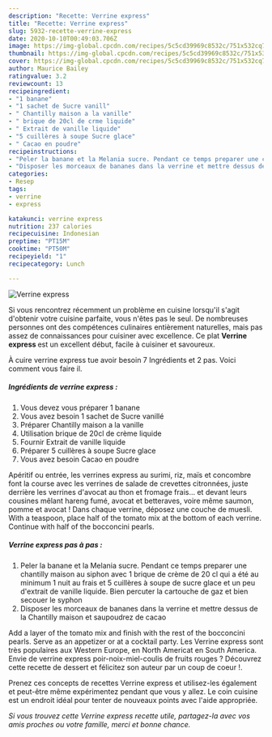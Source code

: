 ```yaml
---
description: "Recette: Verrine express"
title: "Recette: Verrine express"
slug: 5932-recette-verrine-express
date: 2020-10-10T00:49:03.706Z
image: https://img-global.cpcdn.com/recipes/5c5cd39969c8532c/751x532cq70/verrine-express-photo-principale-de-la-recette.jpg
thumbnail: https://img-global.cpcdn.com/recipes/5c5cd39969c8532c/751x532cq70/verrine-express-photo-principale-de-la-recette.jpg
cover: https://img-global.cpcdn.com/recipes/5c5cd39969c8532c/751x532cq70/verrine-express-photo-principale-de-la-recette.jpg
author: Maurice Bailey
ratingvalue: 3.2
reviewcount: 13
recipeingredient:
- "1 banane"
- "1 sachet de Sucre vanill"
- " Chantilly maison a la vanille"
- " brique de 20cl de crme liquide"
- " Extrait de vanille liquide"
- "5 cuillères à soupe Sucre glace"
- " Cacao en poudre"
recipeinstructions:
- "Peler la banane et la Melania sucre. Pendant ce temps preparer une chantilly maison au siphon avec 1 brique de crème de 20 cl qui a été au minimum 1 nuit au frais et 5 cuillères à soupe de sucre glace et un peu d&#39;extrait de vanille liquide. Bien percuter la cartouche de gaz et bien secouer le syphon"
- "Disposer les morceaux de bananes dans la verrine et mettre dessus de la Chantilly maison et saupoudrez de cacao"
categories:
- Resep
tags:
- verrine
- express

katakunci: verrine express 
nutrition: 237 calories
recipecuisine: Indonesian
preptime: "PT15M"
cooktime: "PT50M"
recipeyield: "1"
recipecategory: Lunch

---
```



![Verrine express](https://img-global.cpcdn.com/recipes/5c5cd39969c8532c/751x532cq70/verrine-express-photo-principale-de-la-recette.jpg)

Si vous rencontrez récemment un problème en cuisine lorsqu'il s'agit d'obtenir votre cuisine parfaite, vous n'êtes pas le seul. De nombreuses personnes ont des compétences culinaires entièrement naturelles, mais pas assez de connaissances pour cuisiner avec excellence. Ce plat <strong> Verrine express </strong> est un excellent début, facile à cuisiner et savoureux.

<!--inarticleads1-->

À cuire verrine express tue avoir besoin 7 Ingrédients et 2 pas. Voici comment vous faire il.

##### Ingrédients de verrine express :

1. Vous devez vous préparer 1 banane
1. Vous avez besoin 1 sachet de Sucre vanillé
1. Préparer  Chantilly maison a la vanille
1. Utilisation  brique de 20cl de crème liquide
1. Fournir  Extrait de vanille liquide
1. Préparer 5 cuillères à soupe Sucre glace
1. Vous avez besoin  Cacao en poudre


Apéritif ou entrée, les verrines express au surimi, riz, maïs et concombre font la course avec les verrines de salade de crevettes citronnées, juste derrière les verrines d&#39;avocat au thon et fromage frais… et devant leurs cousines mêlant hareng fumé, avocat et betteraves, voire même saumon, pomme et avocat ! Dans chaque verrine, déposez une couche de muesli. With a teaspoon, place half of the tomato mix at the bottom of each verrine. Continue with half of the bocconcini pearls. 

<!--inarticleads2-->

##### Verrine express pas à pas :

1. Peler la banane et la Melania sucre. Pendant ce temps preparer une chantilly maison au siphon avec 1 brique de crème de 20 cl qui a été au minimum 1 nuit au frais et 5 cuillères à soupe de sucre glace et un peu d&#39;extrait de vanille liquide. Bien percuter la cartouche de gaz et bien secouer le syphon
1. Disposer les morceaux de bananes dans la verrine et mettre dessus de la Chantilly maison et saupoudrez de cacao


Add a layer of the tomato mix and finish with the rest of the bocconcini pearls. Serve as an appetizer or at a cocktail party. Les Verrine express sont très populaires aux Western Europe, en North Americat en South America. Envie de verrine express poir-noix-miel-coulis de fruits rouges ? Découvrez cette recette de dessert et félicitez son auteur par un coup de coeur !. 

<!--inarticleads1-->

<p>
Prenez ces concepts de recettes Verrine express et utilisez-les également et peut-être même expérimentez pendant que vous y allez. Le coin cuisine est un endroit idéal pour tenter de nouveaux points avec l'aide appropriée.
</p>

<p>
<i>Si vous trouvez cette Verrine express recette utile, partagez-la avec vos amis proches ou votre famille, merci et bonne chance.</i>
</p>

